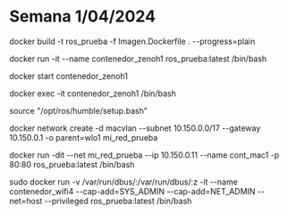  # Semana 1/04/2024

docker build -t ros_prueba -f Imagen.Dockerfile . --progress=plain  

docker run -it --name contenedor_zenoh1  ros_prueba:latest /bin/bash  

docker start contenedor_zenoh1  

docker exec -it contenedor_zenoh1 /bin/bash  

source "/opt/ros/humble/setup.bash"  

docker network create -d macvlan --subnet 10.150.0.0/17 --gateway 10.150.0.1 -o parent=wlo1 mi_red_prueba  

docker run -dit --net mi_red_prueba --ip 10.150.0.11 --name cont_mac1 -p 80:80 ros_prueba:latest /bin/bash  

sudo docker run -v /var/run/dbus/:/var/run/dbus/:z -it --name contenedor_wifi4 --cap-add=SYS_ADMIN --cap-add=NET_ADMIN --net=host --privileged ros_prueba:latest /bin/bash
